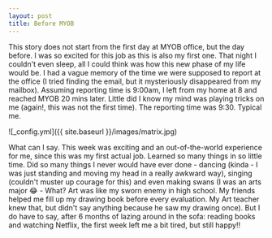 ```yaml
---
layout: post
title: Before MYOB
---
```


This story does not start from the first day at MYOB office, but the day before. I was so excited for this job as this is also my first one. That night I couldn't even sleep, all I could think was how this new phase of my life would be. I had a vague memory of the time we were supposed to report at the office (I tried finding the email, but it mysteriously disappeared from my mailbox). Assuming reporting time is 9:00am, I left from my home at 8 and reached MYOB 20 mins later. Little did I know my mind was playing tricks on me (again!, this was not the first time). The reporting time was 9:30. Typical me.

![_config.yml]({{ site.baseurl }}/images/matrix.jpg)

What can I say. This week was exciting and an out-of-the-world experience for me, since this was my first actual job. Learned so many things in so little time. Did so many things I never would have ever done - dancing (kinda - I was just standing and moving my head in a really awkward way), singing (couldn't muster up courage for this) and even making swans (I was an arts major 😂 - What? Art was like my sworn enemy in high school. My friends helped me fill up my drawing book before every evaluation. My Art teacher knew that, but didn't say anything because he saw my drawing once). But I do have to say, after 6 months of lazing around in the sofa: reading books and watching Netflix, the first week left me a bit tired, but still happy!!
